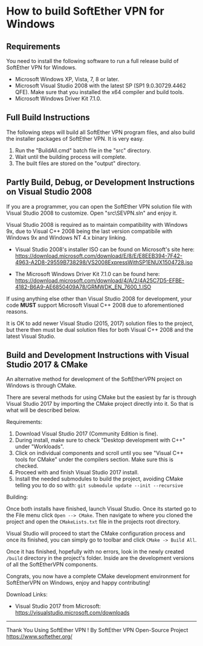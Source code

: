 How to build SoftEther VPN for Windows
======================================


Requirements
------------

You need to install the following software to run a full release build of SoftEther VPN for Windows.

- Microsoft Windows XP, Vista, 7, 8 or later.
- Microsoft Visual Studio 2008 with the latest SP (SP1 9.0.30729.4462 QFE).
  Make sure that you installed the x64 compiler and build tools.
- Microsoft Windows Driver Kit 7.1.0.


Full Build Instructions
-----------------------

The following steps will build all SoftEther VPN program files, and also build
the installer packages of SoftEther VPN. It is very easy.

1. Run the "BuildAll.cmd" batch file in the "src" directory.
2. Wait until the building process will complete.
3. The built files are stored on the "output" directory.


Partly Build, Debug, or Development Instructions on Visual Studio 2008
---------------------------------------------------------------------

If you are a programmer, you can open the SoftEther VPN solution file
with Visual Studio 2008 to customize. Open "src\SEVPN.sln" and enjoy it.

Visual Studio 2008 is required as to maintain compatibility with Windows 9x, due to Visual C++ 2008 being the last version compatibile with Windows 9x and Windows NT 4.x binary linking.

- Visual Studio 2008's installer ISO can be found on Microsoft's site here: https://download.microsoft.com/download/E/8/E/E8EEB394-7F42-4963-A2D8-29559B738298/VS2008ExpressWithSP1ENUX1504728.iso

- The Microsoft Windows Driver Kit 7.1.0 can be found here: https://download.microsoft.com/download/4/A/2/4A25C7D5-EFBE-4182-B6A9-AE6850409A78/GRMWDK_EN_7600_1.ISO

If using anything else other than Visual Studio 2008 for development, your code **MUST** support Microsoft Visual C++ 2008 due to aforementioned reasons.

It is OK to add newer Visual Studio (2015, 2017) solution files to the project, but there then must be dual solution files for both Visual C++ 2008 and the latest Visual Studio.

Build and Development Instructions with Visual Studio 2017 & CMake
---------------------------------------------------------------------

An alternative method for development of the SoftEtherVPN project on Windows is through CMake.

There are several methods for using CMake but the easiest by far is through Visual Studio 2017 by importing the CMake project directly
into it. So that is what will be described below.

Requirements:

1. Download Visual Studio 2017 (Community Edition is fine).
2. During install, make sure to check "Desktop development with C++" under "Workloads".
3. Click on individual components and scroll until you see "Visual C++ tools for CMake" under the compilers section. Make sure this is checked.
4. Proceed with and finish Visual Studio 2017 install.
5. Install the needed submodules to build the project, avoiding CMake telling you to do so with: `git submodule update --init --recursive`

Building:

Once both installs have finished, launch Visual Studio. Once its started go to the File menu click `Open --> CMake`. Then navigate to where you
cloned the project and open the `CMakeLists.txt` file in the projects root directory.

Visual Studio will proceed to start the CMake configuration process and once its finished, you can simply go to toolbar and click `CMake -> Build All`.

Once it has finished, hopefully with no errors, look in the newly created `/build` directory in the project's folder. Inside are the development versions
of all the SoftEtherVPN components.

Congrats, you now have a complete CMake development environment for SoftEtherVPN on Windows, enjoy and happy contributing!

Download Links:
- Visual Studio 2017 from Microsoft: https://visualstudio.microsoft.com/downloads

************************************
Thank You Using SoftEther VPN !
By SoftEther VPN Open-Source Project
https://www.softether.org/
